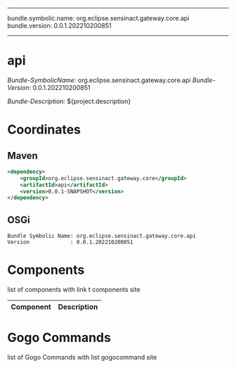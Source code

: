 
---
bundle.symbolic.name: org.eclipse.sensinact.gateway.core.api
bundle.version: 0.0.1.202210200851

---
# api

*Bundle-SymbolicName:* org.eclipse.sensinact.gateway.core.api
*Bundle-Version:* 0.0.1.202210200851

*Bundle-Description:*
${project.description}

# Coordinates

## Maven

```xml
<dependency>
    <groupId>org.eclipse.sensinact.gateway.core</groupId>
    <artifactId>api</artifactId>
    <version>0.0.1-SNAPSHOT</version>
</dependency>
```

## OSGi

```
Bundle Symbolic Name: org.eclipse.sensinact.gateway.core.api
Version             : 0.0.1.202210200851

```



# Components

list of components with link t components site

| Component | Description |
| --------- | ----------- |





# Gogo Commands

list of Gogo Commands with list gogocommand site
